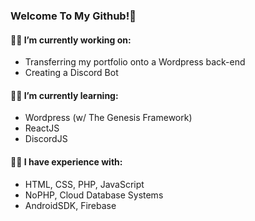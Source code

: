### Welcome To My Github!👋
#### 👨‍💻  I’m currently working on: 
* Transferring my portfolio onto a Wordpress back-end
* Creating a Discord Bot
#### 👨‍💻  I’m currently learning: 
* Wordpress (w/ The Genesis Framework)
* ReactJS
* DiscordJS
#### 👨‍💻  I have experience with:
* HTML, CSS, PHP, JavaScript
* NoPHP, Cloud Database Systems
* AndroidSDK, Firebase
<!--
**IsaacPCooper/IsaacPCooper** is a ✨ _special_ ✨ repository because its `README.md` (this file) appears on your GitHub profile.

Here are some ideas to get you started:

- 🔭 I’m currently working on ...
- 🌱 I’m currently learning ...
- 👯 I’m looking to collaborate on ...
- 🤔 I’m looking for help with ...
- 💬 Ask me about ...
- 📫 How to reach me: ...
- 😄 Pronouns: ...
- ⚡ Fun fact: ...
-->
